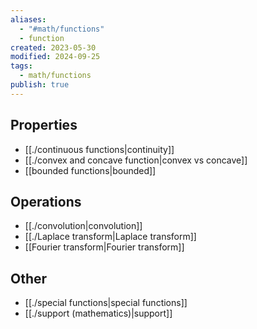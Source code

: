 ```yaml
---
aliases:
  - "#math/functions"
  - function
created: 2023-05-30
modified: 2024-09-25
tags:
  - math/functions
publish: true
---
```

## Properties
- [[./continuous functions|continuity]]
- [[./convex and concave function|convex vs concave]]
- [[bounded functions|bounded]]
## Operations
- [[./convolution|convolution]]
- [[./Laplace transform|Laplace transform]]
- [[Fourier transform|Fourier transform]]

## Other
- [[./special functions|special functions]]
- [[./support (mathematics)|support]]